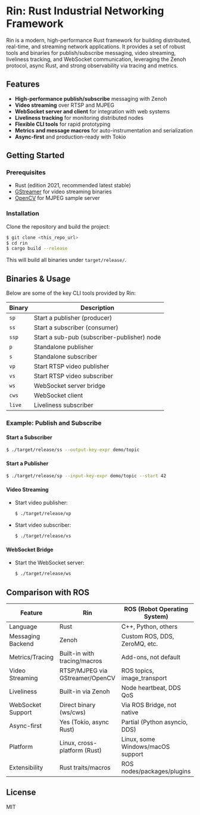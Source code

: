 # Rin: Rust Industrial Networking Framework

Rin is a modern, high-performance Rust framework for building distributed, real-time, and streaming network applications. It provides a set of robust tools and binaries for publish/subscribe messaging, video streaming, liveliness tracking, and WebSocket communication, leveraging the Zenoh protocol, async Rust, and strong observability via tracing and metrics.

## Features
- **High-performance publish/subscribe** messaging with Zenoh
- **Video streaming** over RTSP and MJPEG
- **WebSocket server and client** for integration with web systems
- **Liveliness tracking** for monitoring distributed nodes
- **Flexible CLI tools** for rapid prototyping
- **Metrics and message macros** for auto-instrumentation and serialization
- **Async-first** and production-ready with Tokio

## Getting Started

### Prerequisites
- Rust (edition 2021, recommended latest stable)
- [GStreamer](https://gstreamer.freedesktop.org/) for video streaming binaries
- [OpenCV](https://opencv.org/) for MJPEG sample server

### Installation
Clone the repository and build the project:
```bash
$ git clone <this_repo_url>
$ cd rin
$ cargo build --release
```

This will build all binaries under `target/release/`.

## Binaries & Usage

Below are some of the key CLI tools provided by Rin:

| Binary     | Description                                 |
|------------|---------------------------------------------|
| `sp`       | Start a publisher (producer)                |
| `ss`       | Start a subscriber (consumer)               |
| `ssp`      | Start a sub-pub (subscriber-publisher) node |
| `p`        | Standalone publisher                        |
| `s`        | Standalone subscriber                       |
| `vp`       | Start RTSP video publisher                  |
| `vs`       | Start RTSP video subscriber                 |
| `ws`       | WebSocket server bridge                     |
| `cws`      | WebSocket client                            |
| `live`     | Liveliness subscriber                       |

### Example: Publish and Subscribe

#### Start a Subscriber
```bash
$ ./target/release/ss --output-key-expr demo/topic
```

#### Start a Publisher
```bash
$ ./target/release/sp --input-key-expr demo/topic --start 42
```

#### Video Streaming
- Start video publisher:
  ```bash
  $ ./target/release/vp
  ```
- Start video subscriber:
  ```bash
  $ ./target/release/vs
  ```

#### WebSocket Bridge
- Start the WebSocket server:
  ```bash
  $ ./target/release/ws
  ```

## Comparison with ROS

| Feature            | Rin                               | ROS (Robot Operating System)      |
|--------------------|-----------------------------------|-----------------------------------|
| Language           | Rust                              | C++, Python, others               |
| Messaging Backend  | Zenoh                            | Custom ROS, DDS, ZeroMQ, etc.     |
| Metrics/Tracing    | Built-in with tracing/macros      | Add-ons, not default              |
| Video Streaming    | RTSP/MJPEG via GStreamer/OpenCV   | ROS topics, image_transport       |
| Liveliness         | Built-in via Zenoh                | Node heartbeat, DDS QoS           |
| WebSocket Support  | Direct binary (ws/cws)            | Via ROS Bridge, not native        |
| Async-first        | Yes (Tokio, async Rust)           | Partial (Python asyncio, DDS)     |
| Platform           | Linux, cross-platform (Rust)      | Linux, some Windows/macOS support |
| Extensibility      | Rust traits/macros                | ROS nodes/packages/plugins        |

## License
MIT


